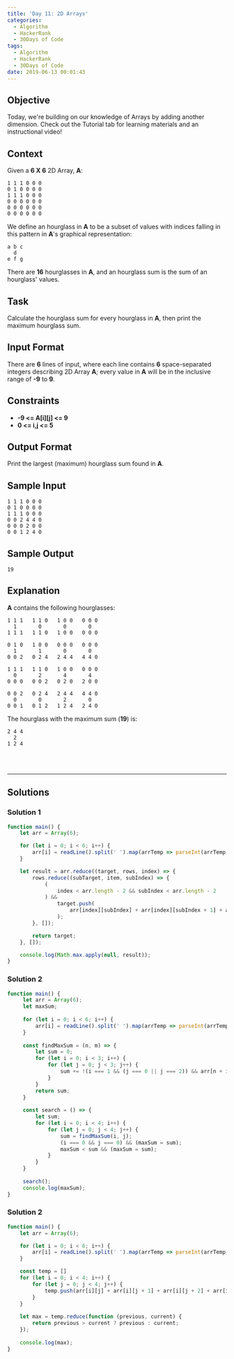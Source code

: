 ```yaml
---
title: 'Day 11: 2D Arrays'
categories:
  - Algorithm
  - HackerRank
  - 30Days of Code
tags:
  - Algorithm
  - HackerRank
  - 30Days of Code
date: 2019-06-13 00:01:43
---
```



## Objective

Today, we're building on our knowledge of Arrays by adding another dimension. Check out the Tutorial tab for learning materials and an instructional video!

## Context 

Given a **6 X 6** 2D Array, **A**:

```
1 1 1 0 0 0
0 1 0 0 0 0
1 1 1 0 0 0
0 0 0 0 0 0
0 0 0 0 0 0
0 0 0 0 0 0
```

We define an hourglass in **A** to be a subset of values with indices falling in this pattern in **A**'s graphical representation:

```
a b c
  d
e f g
```

There are **16** hourglasses in **A**, and an hourglass sum is the sum of an hourglass' values.


## Task

Calculate the hourglass sum for every hourglass in **A**, then print the maximum hourglass sum.


## Input Format

There are **6** lines of input, where each line contains **6** space-separated integers describing 2D Array **A**; every value in **A** will be in the inclusive range of **-9** to **9**.


## Constraints
   
- **-9 <= A[i][j] <= 9**
- **0 <= i,j <= 5**


## Output Format

Print the largest (maximum) hourglass sum found in **A**.



## Sample Input

```
1 1 1 0 0 0
0 1 0 0 0 0
1 1 1 0 0 0
0 0 2 4 4 0
0 0 0 2 0 0
0 0 1 2 4 0
```


## Sample Output

```
19
```


## Explanation

**A** contains the following hourglasses:

```
1 1 1   1 1 0   1 0 0   0 0 0
  1       0       0       0
1 1 1   1 1 0   1 0 0   0 0 0

0 1 0   1 0 0   0 0 0   0 0 0
  1       1       0       0
0 0 2   0 2 4   2 4 4   4 4 0

1 1 1   1 1 0   1 0 0   0 0 0
  0       2       4       4
0 0 0   0 0 2   0 2 0   2 0 0

0 0 2   0 2 4   2 4 4   4 4 0
  0       0       2       0
0 0 1   0 1 2   1 2 4   2 4 0
```

The hourglass with the maximum sum (**19**) is:

```
2 4 4
  2
1 2 4
```

<br/>
<br/>

---

## Solutions
### Solution 1

```javascript
function main() {
    let arr = Array(6);

    for (let i = 0; i < 6; i++) {
        arr[i] = readLine().split(' ').map(arrTemp => parseInt(arrTemp, 10));
    }

    let result = arr.reduce((target, rows, index) => {
        rows.reduce((subTarget, item, subIndex) => {
            (
                index < arr.length - 2 && subIndex < arr.length - 2
            ) &&
                target.push(
                    arr[index][subIndex] + arr[index][subIndex + 1] + arr[index][subIndex + 2] + arr[index + 1][subIndex + 1] + arr[index + 2][subIndex] + arr[index + 2][subIndex + 1] + arr[index + 2][subIndex + 2]
                );
        }, []);

        return target;
    }, []);

    console.log(Math.max.apply(null, result));
}
```

### Solution 2

```javascript
function main() {
     let arr = Array(6);
     let maxSum;
 
     for (let i = 0; i < 6; i++) {
         arr[i] = readLine().split(' ').map(arrTemp => parseInt(arrTemp, 10));
     }
 
     const findMaxSum = (n, m) => {
         let sum = 0;
         for (let i = 0; i < 3; i++) {
             for (let j = 0; j < 3; j++) {
                 sum += !(i === 1 && (j === 0 || j === 2)) && arr[n + i][m + j];
             }
         }
         return sum;
     }
 
     const search = () => {
         let sum;
         for (let i = 0; i < 4; i++) {
             for (let j = 0; j < 4; j++) {
                 sum = findMaxSum(i, j);
                 (i === 0 && j === 0) && (maxSum = sum);
                 maxSum < sum && (maxSum = sum);
             }
         }
     }
 
     search();
     console.log(maxSum);
}
```

### Solution 2

```javascript
function main() {
    let arr = Array(6);

    for (let i = 0; i < 6; i++) {
        arr[i] = readLine().split(' ').map(arrTemp => parseInt(arrTemp, 10));
    }

    const temp = []
    for (let i = 0; i < 4; i++) {
        for (let j = 0; j < 4; j++) {
            temp.push(arr[i][j] + arr[i][j + 1] + arr[i][j + 2] + arr[i + 1][j + 1] + arr[i + 2][j] + arr[i + 2][j + 1] + arr[i + 2][j + 2])
        }
    }
    
    let max = temp.reduce(function (previous, current) {
        return previous > current ? previous : current;
    });
    
    console.log(max);
}
```